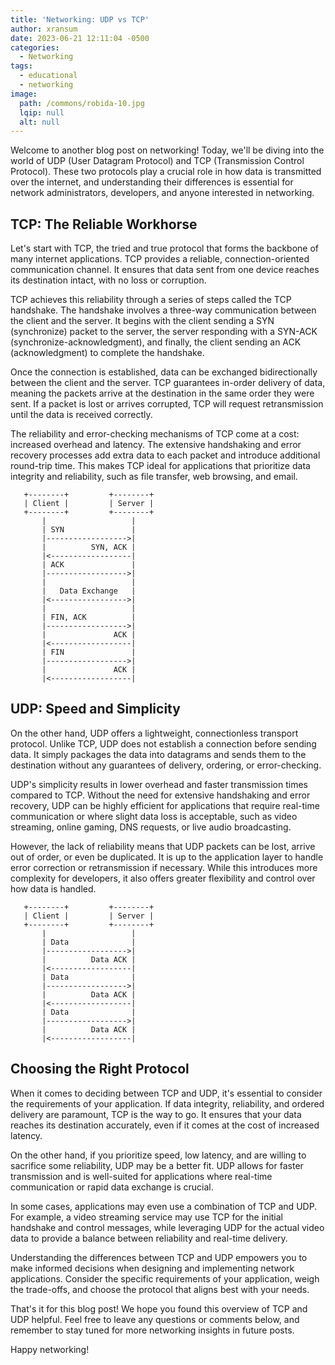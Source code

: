 ```yaml
---
title: 'Networking: UDP vs TCP'
author: xransum
date: 2023-06-21 12:11:04 -0500
categories:
  - Networking
tags:
  - educational
  - networking
image:
  path: /commons/robida-10.jpg
  lqip: null
  alt: null
---
```



Welcome to another blog post on networking! Today, we'll be diving into the world of UDP (User Datagram Protocol) and TCP (Transmission Control Protocol). These two protocols play a crucial role in how data is transmitted over the internet, and understanding their differences is essential for network administrators, developers, and anyone interested in networking.

## TCP: The Reliable Workhorse

Let's start with TCP, the tried and true protocol that forms the backbone of many internet applications. TCP provides a reliable, connection-oriented communication channel. It ensures that data sent from one device reaches its destination intact, with no loss or corruption.

TCP achieves this reliability through a series of steps called the TCP handshake. The handshake involves a three-way communication between the client and the server. It begins with the client sending a SYN (synchronize) packet to the server, the server responding with a SYN-ACK (synchronize-acknowledgment), and finally, the client sending an ACK (acknowledgment) to complete the handshake.

Once the connection is established, data can be exchanged bidirectionally between the client and the server. TCP guarantees in-order delivery of data, meaning the packets arrive at the destination in the same order they were sent. If a packet is lost or arrives corrupted, TCP will request retransmission until the data is received correctly.

The reliability and error-checking mechanisms of TCP come at a cost: increased overhead and latency. The extensive handshaking and error recovery processes add extra data to each packet and introduce additional round-trip time. This makes TCP ideal for applications that prioritize data integrity and reliability, such as file transfer, web browsing, and email.

```
   +--------+         +--------+
   | Client |         | Server |
   +--------+         +--------+
       |                   |
       | SYN               |
       |------------------>|
       |          SYN, ACK |
       |<------------------|
       | ACK               |
       |------------------>|
       |                   |
       |   Data Exchange   |
       |<----------------->|
       |                   |
       | FIN, ACK          |
       |------------------>|
       |               ACK |
       |<------------------|
       | FIN               |
       |------------------>|
       |               ACK |
       |<------------------|
```

## UDP: Speed and Simplicity

On the other hand, UDP offers a lightweight, connectionless transport protocol. Unlike TCP, UDP does not establish a connection before sending data. It simply packages the data into datagrams and sends them to the destination without any guarantees of delivery, ordering, or error-checking.

UDP's simplicity results in lower overhead and faster transmission times compared to TCP. Without the need for extensive handshaking and error recovery, UDP can be highly efficient for applications that require real-time communication or where slight data loss is acceptable, such as video streaming, online gaming, DNS requests, or live audio broadcasting.

However, the lack of reliability means that UDP packets can be lost, arrive out of order, or even be duplicated. It is up to the application layer to handle error correction or retransmission if necessary. While this introduces more complexity for developers, it also offers greater flexibility and control over how data is handled.

```
   +--------+         +--------+
   | Client |         | Server |
   +--------+         +--------+
       |                   |
       | Data              |
       |------------------>|
       |          Data ACK |
       |<------------------|
       | Data              |
       |------------------>|
       |          Data ACK |
       |<------------------|
       | Data              |
       |------------------>|
       |          Data ACK |
       |<------------------|
```

## Choosing the Right Protocol

When it comes to deciding between TCP and UDP, it's essential to consider the requirements of your application. If data integrity, reliability, and ordered delivery are paramount, TCP is the way to go. It ensures that your data reaches its destination accurately, even if it comes at the cost of increased latency.

On the other hand, if you prioritize speed, low latency, and are willing to sacrifice some reliability, UDP may be a better fit. UDP allows for faster transmission and is well-suited for applications where real-time communication or rapid data exchange is crucial.

In some cases, applications may even use a combination of TCP and UDP. For example, a video streaming service may use TCP for the initial handshake and control messages, while leveraging UDP for the actual video data to provide a balance between reliability and real-time delivery.

Understanding the differences between TCP and UDP empowers you to make informed decisions when designing and implementing network applications. Consider the specific requirements of your application, weigh the trade-offs, and choose the protocol that aligns best with your needs.

That's it for this blog post! We hope you found this overview of TCP and UDP helpful. Feel free to leave any questions or comments below, and remember to stay tuned for more networking insights in future posts.


Happy networking!
